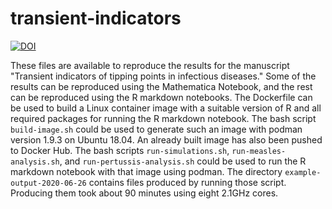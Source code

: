 # transient-indicators

[![DOI](https://zenodo.org/badge/235404395.svg)](https://zenodo.org/badge/latestdoi/235404395)

These files are available to reproduce the results for the manuscript
"Transient indicators of tipping points in infectious diseases." Some
of the results can be reproduced using the Mathematica Notebook, and
the rest can be reproduced using the R markdown notebooks. The
Dockerfile can be used to build a Linux container image with a
suitable version of R and all required packages for running the R
markdown notebook. The bash script `build-image.sh` could be used to
generate such an image with podman version 1.9.3 on Ubuntu 18.04. An
already built image has also been pushed to Docker Hub. The bash
scripts `run-simulations.sh`, `run-measles-analysis.sh`, and `run-pertussis-analysis.sh` could be used to run the R markdown
notebook with that image using podman. The directory
`example-output-2020-06-26` contains files produced by running those
script. Producing them took about 90 minutes using eight 2.1GHz cores.
